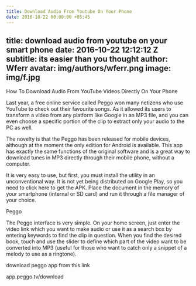 ```yaml
---
title: Download Audio From Youtube On Your Phone
date: 2016-10-22 00:00:00 +05:45
---
```




title: download audio from youtube on your smart phone
date: 2016-10-22 12:12:12 Z
subtitle: its easier than you thought
author: Wferr
avatar: img/authors/wferr.png
image: img/f.jpg
---

How To Download Audio From YouTube Videos Directly On Your Phone

Last year, a free online service called Peggo won many netizens who use YouTube to check out their favourite songs. As it allowed its users to transform a video from any platform like Google in an MP3 file, and you can even choose a specific portion of the clip to extract only your audio to the PC as well.

The novelty is that the Peggo has been released for mobile devices, although at the moment the only edition for Android is available. This app has exactly the same functions of the original software and is a great way to download tunes in MP3 directly through their mobile phone, without a computer.



It is very easy to use, but first, you must install the utility in an unconventional way. It is not yet being distributed on Google Play, so you need to click here to get the APK. Place the document in the memory of your smartphone (internal or SD card) and run it through a file manager of your choice.


Peggo

The Peggo interface is very simple. On your home screen, just enter the video link which you want to make audio or use it as a search box by entering keywords to find the clip in question. When you find the desired book, touch and use the slider to define which part of the video want to be converted into MP3 (useful for those who want to catch only a snippet of a melody to use as a ringtone).

download peggo app from this link 

app.peggo.tv/download